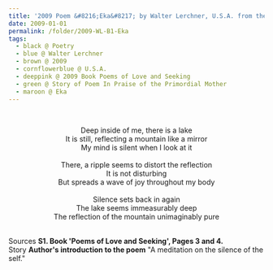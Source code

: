 ```yaml
---
title: '2009 Poem &#8216;Eka&#8217; by Walter Lerchner, U.S.A. from the Book &#8216;Poems of Love and Seeking&#8217;, Pages 3 and 4'
date: 2009-01-01
permalink: /folder/2009-WL-B1-Eka
tags:
  - black @ Poetry
  - blue @ Walter Lerchner
  - brown @ 2009
  - cornflowerblue @ U.S.A.
  - deeppink @ 2009 Book Poems of Love and Seeking 
  - green @ Story of Poem In Praise of the Primordial Mother
  - maroon @ Eka
---
```


<br>

<p style="text-align:center;">
Deep inside of me, there is a lake<br>
It is still, reflecting a mountain like a mirror<br>
My mind is silent when I look at it<br>
<br>
There, a ripple seems to distort the reflection<br>
It is not disturbing<br>
But spreads a wave of joy throughout my body<br>
<br>
Silence sets back in again<br>
The lake seems immeasurably deep<br>
The reflection of the mountain unimaginably pure<br>
</p>

<br>

<wave-list>
<list-title color="DarkSeaGreen" width="40">Sources</list-title>
  <list-item color="BlanchedAlmond"  width="285"><b> S1. Book 'Poems of Love and Seeking', Pages 3 and 4.</b></list-item>
</wave-list>

<br>

<wave-list>
<list-title color="DarkSeaGreen" width="25">Story</list-title>
  <list-item color="BlanchedAlmond"  width="280"><b>Author's introduction to the poem</b> "A meditation on the silence of the self."</list-item>
</wave-list>